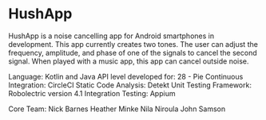 # HushApp

HushApp is a noise cancelling app for Android smartphones in development. This app currently creates two tones. The user can adjust the frequency, amplitude, and phase of one of the signals to cancel the second signal. When played with a music app, this app can cancel outside noise. 

Language: Kotlin and Java
API level developed for: 28 - Pie
Continuous Integration: CircleCI
Static Code Analysis: Detekt
Unit Testing Framework: Robolectric version 4.1
Integration Testing: Appium

Core Team: 
Nick Barnes
Heather Minke
Nila Niroula
John Samson
